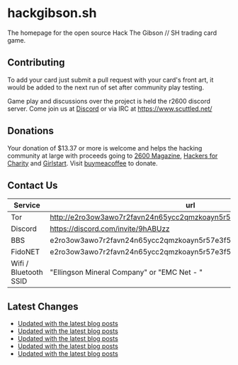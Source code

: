 # hackgibson.sh
The homepage for the open source Hack The Gibson // SH trading card game.


## Contributing

To add your card just submit a pull request with your card's front art, it would be added to the next run of set after community play testing.

Game play and discussions over the project is held the r2600 discord server. Come join us at [Discord](https://discord.com/invite/9hABUzz) or via IRC at https://www.scuttled.net/


## Donations

Your donation of $13.37 or more is welcome and helps the hacking community at large with proceeds going to [2600 Magazine](https://2600.com/), [Hackers for Charity](https://hackersforcharity.org) and [Girlstart](https://girlstart.org).  Visit [buymeacoffee](https://www.buymeacoffee.com/hackgibson.sh) to donate.


## Contact Us

Service | url
-|-
Tor | http://e2ro3ow3awo7r2favn24n65ycc2qmzkoayn5r57e3f56nvjwdcgg32ad.onion
Discord | https://discord.com/invite/9hABUzz
BBS | e2ro3ow3awo7r2favn24n65ycc2qmzkoayn5r57e3f56nvjwdcgg32ad.onion:23
FidoNET | e2ro3ow3awo7r2favn24n65ycc2qmzkoayn5r57e3f56nvjwdcgg32ad.onion:24554
Wifi / Bluetooth SSID | "Ellingson Mineral Company" or "EMC Net - <fidonet address>"

## Latest Changes
<!-- BLOG-POST-LIST:START -->
- [Updated with the latest blog posts](https://github.com/DFW2600/hackgibson.sh/commit/ea533f9c6c9a2dc542f5861c46dd1951a7cb0c26)
- [Updated with the latest blog posts](https://github.com/DFW2600/hackgibson.sh/commit/e8d37342dd981e735d3a56b4dbf6dd8cc9971d0e)
- [Updated with the latest blog posts](https://github.com/DFW2600/hackgibson.sh/commit/9fbece92cb720e42dfacbab680951f5e09e886f8)
- [Updated with the latest blog posts](https://github.com/DFW2600/hackgibson.sh/commit/11ccb8e01dc62ec82ff31c04d617f52735a3d5d6)
- [Updated with the latest blog posts](https://github.com/DFW2600/hackgibson.sh/commit/6d5ec3e2db033e23a5ccbe1ebaf6b4d0a5e1e917)
<!-- BLOG-POST-LIST:END -->
